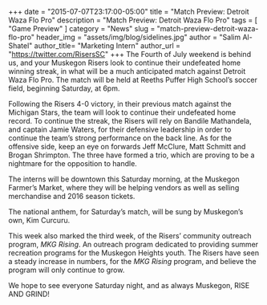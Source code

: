 +++
date        = "2015-07-07T23:17:00-05:00"
title       = "Match Preview: Detroit Waza Flo Pro"
description = "Match Preview: Detroit Waza Flo Pro"
tags        = [ "Game Preview" ]
category    = "News"
slug        = "match-preview-detroit-waza-flo-pro"
header_img	= "assets/img/blog/sidelines.jpg"
author		= "Salim Al-Shatel"
author_title= "Marketing Intern"
author_url	= "https://twitter.com/RisersSC"
+++
The Fourth of July weekend is behind us, and your Muskegon Risers look to continue their undefeated home winning streak, in what will be a much anticipated match against Detroit Waza Flo Pro. The match will be held at Reeths Puffer High School’s soccer field, beginning Saturday, at 6pm.

Following the Risers 4-0 victory, in their previous match against the Michigan Stars, the team will look to continue their undefeated home record. To continue the streak, the Risers will rely on Bandile Mathandela, and captain Jamie Waters, for their defensive leadership in order to continue the team’s strong performance on the back line. As for the offensive side, keep an eye on forwards Jeff McClure, Matt Schmitt and Brogan Shrimpton. The three have formed a trio, which are proving to be a nightmare for the opposition to handle.

The interns will be downtown this Saturday morning, at the Muskegon Farmer’s Market, where they will be helping vendors as well as selling merchandise and 2016 season tickets.

The national anthem, for Saturday’s match, will be sung by Muskegon’s own, Kim Curcuru.

This week also marked the third week, of the Risers’ community outreach program, *MKG Rising*. An outreach program dedicated to providing summer recreation programs for the Muskegon Heights youth. The Risers have seen a steady increase in numbers, for the *MKG Rising* program, and believe the program will only continue to grow.

We hope to see everyone Saturday night, and as always Muskegon, RISE AND GRIND!